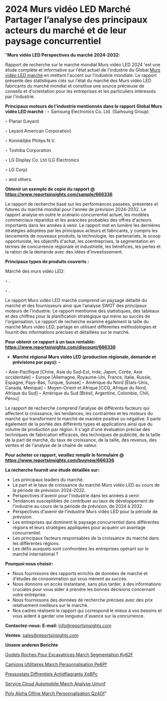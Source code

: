 # 2024 Murs vidéo LED Marché Partager l’analyse des principaux acteurs du marché et de leur paysage concurrentiel

"<strong>Murs vidéo LED Perspectives du marché 2024-2032:</strong>

Rapport de recherche sur le marché mondial Murs vidéo LED 2024 'est une étude complète et informative sur l'état actuel de l'industrie du Global <a href=https://www.reportsinsights.com/sample/666336>Murs vidéo LED marché</a> en mettant l'accent sur l'industrie mondiale. Le rapport présente des statistiques clés sur l'état du marché des Murs vidéo LED fabricants du marché mondial et constitue une source précieuse de conseils et d'orientation pour les entreprises et les particuliers intéressés par l'industrie.

<strong>Principaux moteurs de l'industrie mentionnés dans le rapport Global Murs vidéo LED marché</strong> :
‣ Samsung Electronics Co. Ltd. (Samsung Group)

‣ Planar (Leyard

‣ Leyard American Corporation)

‣ Koninklijke Philips N.V.

‣ Toshiba Corporation

‣ LG Display Co. Ltd (LG Electronics

‣ LG Corp)

‣ and others.

<strong>Obtenir un exemple de copie du rapport @ <a href=https://www.reportsinsights.com/sample/666336>https://www.reportsinsights.com/sample/666336</a></strong>

Le rapport de recherche basé sur les performances passées, présentes et futures du marché mondial pour l'année de prévision 2024-2032. Le rapport analyse en outre le scénario concurrentiel actuel, les modèles commerciaux répandus et les avancées probables des offres d'acteurs importants dans les années à venir. Le rapport met en lumière les dernières stratégies adoptées par les principaux acteurs et fabricants, y compris les lancements de nouveaux produits, la technologie, les partenariats, le scoop opportuniste, les objectifs d'achat, les coentreprises, la segmentation en termes de concurrence régionale et industrielle, les bénéfices, les pertes et la ration de la demande avec des idées d'investissement.

<strong>Principaux types de produits couverts :</strong>

Marché des murs vidéo LED:

‣  .

‣  .

Le rapport Murs vidéo LED marché comprend un paysage détaillé du marché et des fournisseurs ainsi que l'analyse SWOT des principaux moteurs de l'industrie. Le rapport mentionne des statistiques, des tableaux et des chiffres pour la planification stratégique qui mène au succès de l'organisation. Le rapport de recherche examine également la taille du marché Murs vidéo LED, partage en utilisant différentes méthodologies et fournit des informations précises et détaillées sur le marché.

<strong>Pour obtenir ce rapport à un taux rentable: <a href=https://www.reportsinsights.com/discount/666336>https://www.reportsinsights.com/discount/666336</a></strong>
<ul>
  <li><strong>Marché régional Murs vidéo LED (production régionale, demande et prévisions par pays): -</strong></li>
</ul>
‣ Asie-Pacifique [Chine, Asie du Sud-Est, Inde, Japon, Corée, Asie occidentale]
‣ Europe [Allemagne, Royaume-Uni, France, Italie, Russie, Espagne, Pays-Bas, Turquie, Suisse]
‣ Amérique du Nord [États-Unis, Canada, Mexique]
‣ Moyen-Orient et Afrique [CCG, Afrique du Nord, Afrique du Sud]
‣ Amérique du Sud [Brésil, Argentine, Colombie, Chili, Pérou]

Le rapport de recherche comprend l’analyse de différents facteurs qui affectent la croissance, les tendances, les contraintes et les moteurs du marché qui transforment le marché de manière positive ou négative. Il parle également de la portée des différents types et applications ainsi que du volume de production par région. Il s'agit d'une évaluation précise des techniques de fabrication efficaces, des techniques de publicité, de la taille de la part de marché, du taux de croissance, de la taille, des revenus, des ventes et de l'analyse de la chaîne de valeur.

<strong>Pour acheter ce rapport, veuillez remplir le formulaire @   <a href=https://www.reportsinsights.com/buynow/666336>https://www.reportsinsights.com/buynow/666336</a></strong>

<strong>La recherche fournit une étude détaillée sur:</strong>
<ul>
  <li>Les principaux leaders du marché.</li>
  <li>La part et le taux de croissance du marché Murs vidéo LED au cours de la période de prévision 2024-2032.</li>
  <li>Perspectives d'avenir pour l'industrie dans les années à venir.</li>
  <li>Tendances susceptibles de contribuer au taux de développement de l'industrie au cours de la période de prévision, de 2024 à 2032.</li>
  <li>Perspectives d'avenir de l'industrie Murs vidéo LED pour la période de prévision.</li>
  <li>Les entreprises qui dominent le paysage concurrentiel dans différentes régions et leurs stratégies appliquées pour acquérir un avantage concurrentiel.</li>
  <li>Les principaux facteurs responsables de la croissance du marché dans les différentes régions.</li>
  <li>Les défis auxquels sont confrontées les entreprises opérant sur le marché international ?</li>
</ul>
<strong>Pourquoi nous choisir:</strong>
<ul>
  <li>Nous fournissons des rapports enrichis de données de marché et d'études de consommation qui vous mènent au succès.</li>
  <li>Nous donnons un accès instantané, sans plus tarder, à des informations cruciales pour vous aider à prendre les bonnes décisions concernant votre entreprise.</li>
  <li>Nous fournissons des données de recherche précises avec des prix relativement meilleurs sur le marché.</li>
  <li>Nos cadres réalisent le rapport qui correspond le mieux à vos besoins et vous aident à garder une longueur d'avance sur la concurrence.</li>
</ul>
<strong>Contactez-nous:
</strong><strong>E-mail:</strong> <a href=mailto:info@reportsinsights.com>info@reportsinsights.com</a>

<strong>Ventes</strong>: <a href=mailto:sales@reportsinsights.com>sales@reportsinsights.com</a>

<strong>Unsere anderen Berichte</strong>

<a href=https://www.linkedin.com/pulse/godets-%C3%A0-roches-pour-excavatrices-march%C3%A9-segmentation-ky62f/>Godets  Roches Pour Excavatrices March Segmentation Ky62F</a>

<a href=https://www.linkedin.com/pulse/camions-utilitaires-march%C3%A9-personnalisation-pe6pf/>Camions Utilitaires March Personnalisation Pe6Pf</a>

<a href=https://www.linkedin.com/pulse/pressostats-diff%C3%A9rentiels-antid%C3%A9flagrants-xq8pc/>Pressostats Diffrentiels Antidflagrants Xq8Pc</a>

<a href=https://www.linkedin.com/pulse/service-cloud-automobile-march%C3%A9-analyse-umvnf/>Service Cloud Automobile March Analyse Umvnf</a>

<a href=https://www.linkedin.com/pulse/poly-alpha-ol%C3%A9fine-march%C3%A9-personnalisation-qz4gf/>Poly Alpha Olfine March Personnalisation Qz4Gf</a>"
